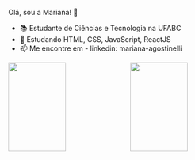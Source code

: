 Olá, sou a Mariana! 👋

- 📚 Estudante de Ciências e Tecnologia na UFABC
- 🌱 Estudando HTML, CSS, JavaScript, ReactJS
- 📫 Me encontre em - linkedin: mariana-agostinelli

<div>
  <img height="180em" width="48%" src="https://github-readme-stats.vercel.app/api?username=maagostinelli&theme=discord_old_blurple"/>
  <img height="180em" width="48%" src="https://github-readme-stats.vercel.app/api/top-langs/?username=maagostinelli&layout=compact&langs_count=4&theme=discord_old_blurple"/>
</div>
